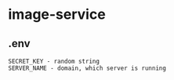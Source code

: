 # image-service

## .env
    SECRET_KEY - random string
    SERVER_NAME - domain, which server is running